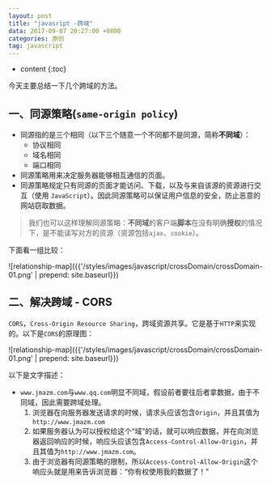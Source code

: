 ```yaml
---
layout: post
title: "javasript -跨域"
data: 2017-09-07 20:27:00 +0800
categories: 原创
tag: javascript
---
```

* content
{:toc}

今天主要总结一下几个跨域的方法。

<!-- more -->

## 一、同源策略(`same-origin policy`)

* 同源指的是三个相同（以下三个随意一个不同都不是同源，简称**不同域**）：
    * 协议相同
    * 域名相同
    * 端口相同
* 同源策略用来决定服务器能够相互通信的页面。
* 同源策略规定只有同源的页面才能访问、下载，以及与来自该源的资源进行交互（使用 `JavaScript`）。因此同源策略可以保证用户信息的安全，防止恶意的网站窃取数据。

> 我们也可以这样理解同源策略：**不同域**的客户端**脚本**在没有明确**授权**的情况下，是不能读写对方的资源（资源包括`ajax`、`cookie`）。

下面看一组比较：

![relationship-map]({{'/styles/images/javascript/crossDomain/crossDomain-01.png' | prepend: site.baseurl}})

## 二、解决跨域 - CORS

`CORS`，`Cross-Origin Resource Sharing`，跨域资源共享。它是基于`HTTP`来实现的。以下是`CORS`的原理图：

![relationship-map]({{'/styles/images/javascript/crossDomain/crossDomain-01.png' | prepend: site.baseurl}})

以下是文字描述：
* `www.jmazm.com`与`www.qq.com`明显不同域，假设前者要往后者拿数据，由于不同域，因此需要跨域处理。
    1. 浏览器在向服务器发送请求的时候，请求头应该包含`Origin`，并且其值为`http://www.jmazm.com`
    2. 如果服务器认为可以授权给这个“域”的话，就可以响应数据，并在向浏览器返回响应的时候，响应头应该包含`Access-Control-Allow-Origin`，并且其值为`http://www.jmazm.com`。
    3. 由于浏览器有同源策略的限制，所以`Access-Control-Allow-Origin`这个响应头就是用来告诉浏览器：“你有权使用我的数据了！”

